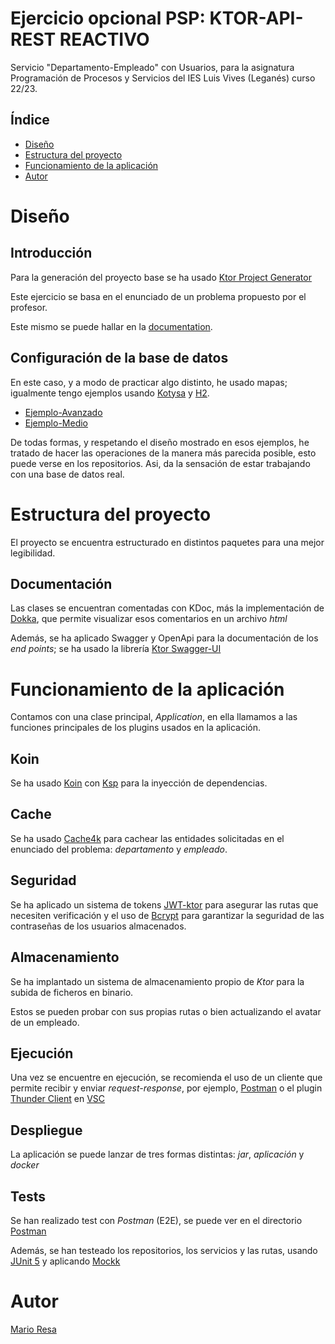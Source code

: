 # Ejercicio opcional PSP: KTOR-API-REST REACTIVO

Servicio "Departamento-Empleado" con Usuarios, para la asignatura Programación de Procesos y Servicios
del IES Luis Vives (Leganés) curso 22/23.

## Índice

- [Diseño](#diseño)
- [Estructura del proyecto](#estructura-del-proyecto)
- [Funcionamiento de la aplicación](#funcionamiento-de-la-aplicación)
- [Autor](#autor)

# Diseño

## Introducción

Para la generación del proyecto base se ha
usado [Ktor Project Generator](https://start.ktor.io/#/settings?name=ktor-sample&website=example.com&artifact=com.example.ktor-sample&kotlinVersion=1.8.10&ktorVersion=2.2.3&buildSystem=GRADLE_KTS&engine=NETTY&configurationIn=HOCON&addSampleCode=true&plugins=)

Este ejercicio se basa en el enunciado de un problema propuesto por el profesor.

Este mismo se puede hallar en la [documentation](./documentation).

## Configuración de la base de datos

En este caso, y a modo de practicar algo distinto, he usado mapas; igualmente
tengo ejemplos usando [Kotysa](https://ufoss.org/kotysa/kotysa.html) y [H2](https://www.h2database.com/html/main.html).

- [Ejemplo-Avanzado](https://github.com/Mario999X/EmpleadoDepartamentoKtorAvanzado)
- [Ejemplo-Medio](https://github.com/Mario999X/EmpleadoDepartamentoKtorMedio)

De todas formas, y respetando el diseño mostrado en esos ejemplos, he tratado de hacer las operaciones
de la manera más parecida posible, esto puede verse en los repositorios. Asi, da la sensación de estar trabajando con
una base de datos real.

# Estructura del proyecto

El proyecto se encuentra estructurado en distintos paquetes para una mejor legibilidad.

## Documentación

Las clases se encuentran comentadas con KDoc, más la implementación
de [Dokka](https://kotlinlang.org/docs/dokka-introduction.html), que permite visualizar esos comentarios en
un archivo *html*

Además, se ha aplicado Swagger y OpenApi para la documentación de los *end points*; se ha usado la
librería [Ktor Swagger-UI](https://github.com/SMILEY4/ktor-swagger-ui)

# Funcionamiento de la aplicación

Contamos con una clase principal, *Application*, en ella llamamos a las funciones principales de los plugins usados
en la aplicación.

## Koin

Se ha usado [Koin](https://insert-koin.io/) con [Ksp](https://kotlinlang.org/docs/ksp-overview.html) para la inyección
de dependencias.

## Cache

Se ha usado [Cache4k](https://github.com/ReactiveCircus/cache4k) para cachear las entidades solicitadas en el
enunciado del problema: *departamento* y *empleado*.

## Seguridad

Se ha aplicado un sistema de tokens [JWT-ktor](https://ktor.io/docs/jwt.html) para asegurar las rutas que necesiten
verificación y el uso de [Bcrypt](https://github.com/ToxicBakery/bcrypt-mpp) para garantizar la seguridad de
las contraseñas de los usuarios almacenados.

## Almacenamiento

Se ha implantado un sistema de almacenamiento propio de *Ktor* para la subida de ficheros en binario.

Estos se pueden probar con sus propias rutas o bien actualizando el avatar de un empleado.

## Ejecución

Una vez se encuentre en ejecución, se recomienda el uso de un cliente que permite recibir y enviar *request-response*,
por ejemplo, [Postman](https://www.postman.com/) o el plugin [Thunder Client](https://www.thunderclient.com/)
en [VSC](https://code.visualstudio.com/)

## Despliegue

La aplicación se puede lanzar de tres formas distintas: *jar*, *aplicación* y *docker*

## Tests

Se han realizado test con *Postman* (E2E), se puede ver en el directorio [Postman](./postman)

Además, se han testeado los repositorios, los servicios y las rutas, usando [JUnit 5](https://junit.org/junit5/) y
aplicando [Mockk](https://mockk.io/)

# Autor

[Mario Resa](https://github.com/Mario999X)
